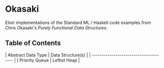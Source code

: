 # Okasaki

Elixir implementations of the Standard ML / Haskell code examples from
Chris Okasaki's _Purely Functional Data Structures_.

## Table of Contents

| Abstract Data Type | Data Structure(s) |
| -------------------------------------- |
| Priority Queue     | Leftist Heap      |
